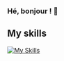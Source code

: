 ### Hé, bonjour ! 👋

## My skills
[![My Skills](https://skillicons.dev/icons?i=androidstudio,angular,react,js,ts,css,html,svelte,materialui,mongodb,docker,arduino,bash,c,cs,cpp,c#,cmake,github,githubactions,linux,unity,pr,xd,figma&perline=7)](https://skillicons.dev)
